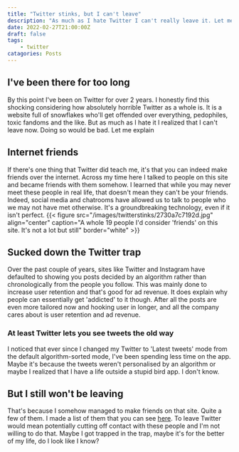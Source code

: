 ```yaml
---
title: "Twitter stinks, but I can't leave"
description: "As much as I hate Twitter I can't really leave it. Let me explain."
date: 2022-02-27T21:00:00Z
draft: false
tags: 
    - twitter
catagories: Posts
---
```

## I've been there for too long
By this point I've been on Twitter for over 2 years. I honestly find this shocking considering how absolutely horrible Twitter as a whole is. It is a website full of snowflakes who'll get offended over everything, pedophiles, toxic fandoms and the like. But as much as I hate it I realized that I can't leave now. Doing so would be bad. Let me explain

## Internet friends
If there's one thing that Twitter did teach me, it's that you can indeed make friends over the internet. Across my time here I talked to people on this site and became friends with them somehow. I learned that while you may never meet these people in real life, that doesn't mean they can't be your friends. Indeed, social media and chatrooms have allowed us to talk to people who we may not have met otherwise. It's a groundbreaking technology, even if it isn't perfect.
{{< figure src="/images/twitterstinks/2730a7c7192d.jpg" align="center" caption="A whole 19 people I'd consider 'friends' on this site. It's not a lot but still" border="white" >}}

## Sucked down the Twitter trap
Over the past couple of years, sites like Twitter and Instagram have defaulted to showing you posts decided by an algorithm rather than chronologically from the people you follow. This was mainly done to increase user retention and that's good for ad revenue. It does explain why people can essentially get 'addicted' to it though. After all the posts are even more tailored now and hooking user in longer, and all the company cares about is user retention and ad revenue.

### At least Twitter lets you see tweets the old way
I noticed that ever since I changed my Twitter to 'Latest tweets' mode from the default algorithm-sorted mode, I've been spending less time on the app. Maybe it's because the tweets weren't personalised by an algorithm or maybe I realized that I have a life outside a stupid bird app. I don't know.

## But I still won't be leaving
That's because I somehow managed to make friends on that site. Quite a few of them. I made a list of them that you can see [here](https://twitter.com/i/lists/1413541831237947395). To leave Twitter would mean potentially cutting off contact with these people and I'm not willing to do that. Maybe I got trapped in the trap, maybe it's for the better of my life, do I look like I know?